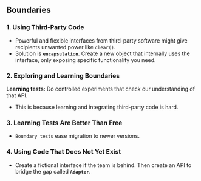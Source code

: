 ## Boundaries

### 1. Using Third-Party Code
- Powerful and flexible interfaces from third-party software might give recipients unwanted power like `clear()`.
- Solution is **`encapsulation`**. Create a new object that internally uses the interface, only exposing specific functionality you need.

### 2. Exploring and Learning Boundaries
**Learning tests:** Do controlled experiments that check our understanding of that API.
- This is because learning and integrating third-party code is hard.

### 3. Learning Tests Are Better Than Free
- `Boundary tests` ease migration to newer versions.

### 4. Using Code That Does Not Yet Exist
- Create a fictional interface if the team is behind. Then create an API to bridge the gap called **`Adapter`**.